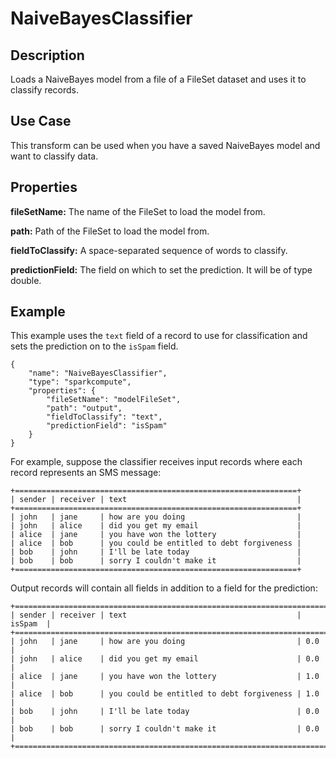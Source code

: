 # NaiveBayesClassifier


Description
-----------
Loads a NaiveBayes model from a file of a FileSet dataset and uses it to classify records.

Use Case
--------
This transform can be used when you have a saved NaiveBayes model and want to classify data.

Properties
----------
**fileSetName:** The name of the FileSet to load the model from.

**path:** Path of the FileSet to load the model from.

**fieldToClassify:** A space-separated sequence of words to classify.

**predictionField:** The field on which to set the prediction. It will be of type double.


Example
-------
This example uses the ``text`` field of a record to use for classification and sets the prediction
on to the ``isSpam`` field.

    {
        "name": "NaiveBayesClassifier",
        "type": "sparkcompute",
        "properties": {
            "fileSetName": "modelFileSet",
            "path": "output",
            "fieldToClassify": "text",
            "predictionField": "isSpam"
        }
    }


For example, suppose the classifier receives input records where each record represents an SMS message:

    +===============================================================+
    | sender | receiver | text                                      |
    +===============================================================+
    | john   | jane     | how are you doing                         |
    | john   | alice    | did you get my email                      |
    | alice  | jane     | you have won the lottery                  |
    | alice  | bob      | you could be entitled to debt forgiveness |
    | bob    | john     | I'll be late today                        |
    | bob    | bob      | sorry I couldn't make it                  |
    +===============================================================+

Output records will contain all fields in addition to a field for the prediction:

    +=========================================================================+
    | sender | receiver | text                                      | isSpam  |
    +=========================================================================+
    | john   | jane     | how are you doing                         | 0.0     |
    | john   | alice    | did you get my email                      | 0.0     |
    | alice  | jane     | you have won the lottery                  | 1.0     |
    | alice  | bob      | you could be entitled to debt forgiveness | 1.0     |
    | bob    | john     | I'll be late today                        | 0.0     |
    | bob    | bob      | sorry I couldn't make it                  | 0.0     |
    +=========================================================================+


